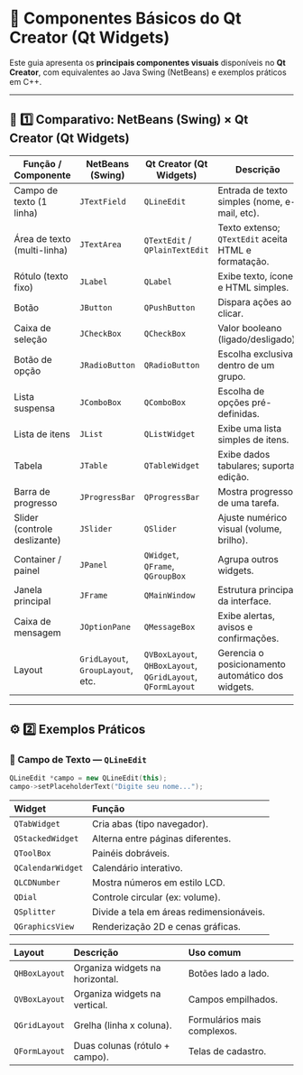 # 🧩 Componentes Básicos do Qt Creator (Qt Widgets)

Este guia apresenta os **principais componentes visuais** disponíveis no **Qt Creator**, com equivalentes ao Java Swing (NetBeans) e exemplos práticos em C++.

---

## 🧱 1️⃣ Comparativo: NetBeans (Swing) × Qt Creator (Qt Widgets)

| Função / Componente | NetBeans (Swing) | Qt Creator (Qt Widgets) | Descrição |
|----------------------|------------------|--------------------------|------------|
| Campo de texto (1 linha) | `JTextField` | `QLineEdit` | Entrada de texto simples (nome, e-mail, etc). |
| Área de texto (multi-linha) | `JTextArea` | `QTextEdit` / `QPlainTextEdit` | Texto extenso; `QTextEdit` aceita HTML e formatação. |
| Rótulo (texto fixo) | `JLabel` | `QLabel` | Exibe texto, ícones e HTML simples. |
| Botão | `JButton` | `QPushButton` | Dispara ações ao clicar. |
| Caixa de seleção | `JCheckBox` | `QCheckBox` | Valor booleano (ligado/desligado). |
| Botão de opção | `JRadioButton` | `QRadioButton` | Escolha exclusiva dentro de um grupo. |
| Lista suspensa | `JComboBox` | `QComboBox` | Escolha de opções pré-definidas. |
| Lista de itens | `JList` | `QListWidget` | Exibe uma lista simples de itens. |
| Tabela | `JTable` | `QTableWidget` | Exibe dados tabulares; suporta edição. |
| Barra de progresso | `JProgressBar` | `QProgressBar` | Mostra progresso de uma tarefa. |
| Slider (controle deslizante) | `JSlider` | `QSlider` | Ajuste numérico visual (volume, brilho). |
| Container / painel | `JPanel` | `QWidget`, `QFrame`, `QGroupBox` | Agrupa outros widgets. |
| Janela principal | `JFrame` | `QMainWindow` | Estrutura principal da interface. |
| Caixa de mensagem | `JOptionPane` | `QMessageBox` | Exibe alertas, avisos e confirmações. |
| Layout | `GridLayout`, `GroupLayout`, etc. | `QVBoxLayout`, `QHBoxLayout`, `QGridLayout`, `QFormLayout` | Gerencia o posicionamento automático dos widgets. |

---

## ⚙️ 2️⃣ Exemplos Práticos

### 🧾 Campo de Texto — `QLineEdit`
```cpp
QLineEdit *campo = new QLineEdit(this);
campo->setPlaceholderText("Digite seu nome...");
```

| Widget            | Função                                   |
| :---------------- | :--------------------------------------- |
| `QTabWidget`      | Cria abas (tipo navegador).              |
| `QStackedWidget`  | Alterna entre páginas diferentes.        |
| `QToolBox`        | Painéis dobráveis.                       |
| `QCalendarWidget` | Calendário interativo.                   |
| `QLCDNumber`      | Mostra números em estilo LCD.            |
| `QDial`           | Controle circular (ex: volume).          |
| `QSplitter`       | Divide a tela em áreas redimensionáveis. |
| `QGraphicsView`   | Renderização 2D e cenas gráficas.        |


| Layout        | Descrição                       | Uso comum                   |
| :------------ | :------------------------------ | :-------------------------- |
| `QHBoxLayout` | Organiza widgets na horizontal. | Botões lado a lado.         |
| `QVBoxLayout` | Organiza widgets na vertical.   | Campos empilhados.          |
| `QGridLayout` | Grelha (linha x coluna).        | Formulários mais complexos. |
| `QFormLayout` | Duas colunas (rótulo + campo).  | Telas de cadastro.          |


